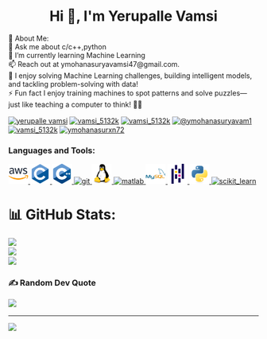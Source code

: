 


<h1 align="center">Hi 👋, I'm Yerupalle Vamsi</h1>
💫 About Me:
<br>💬 Ask me about c/c++,python<br>🌱 I’m currently learning Machine Learning<br>📫 Reach out at ymohanasuryavamsi47@gmail.com.<br>🧠 I enjoy solving Machine Learning challenges, building intelligent models, and tackling problem-solving with data!<br>⚡ Fun fact I enjoy training machines to spot patterns and solve puzzles—just like teaching a computer to think! 🤖🧩
<p align="left">


  
<a href="https://linkedin.com/in/yerupalle vamsi" target="blank"><img align="center" src="https://raw.githubusercontent.com/rahuldkjain/github-profile-readme-generator/master/src/images/icons/Social/linked-in-alt.svg" alt="yerupalle vamsi" height="30" width="40" /></a>
<a href="https://instagram.com/vamsi_5132k" target="blank"><img align="center" src="https://raw.githubusercontent.com/rahuldkjain/github-profile-readme-generator/master/src/images/icons/Social/instagram.svg" alt="vamsi_5132k" height="30" width="40" /></a>
<a href="https://www.codechef.com/users/vamsi_5132k" target="blank"><img align="center" src="https://cdn.jsdelivr.net/npm/simple-icons@3.1.0/icons/codechef.svg" alt="vamsi_5132k" height="30" width="40" /></a>
<a href="https://www.hackerrank.com/@ymohanasuryavam1" target="blank"><img align="center" src="https://raw.githubusercontent.com/rahuldkjain/github-profile-readme-generator/master/src/images/icons/Social/hackerrank.svg" alt="@ymohanasuryavam1" height="30" width="40" /></a>
<a href="https://www.leetcode.com/vamsi_5132k" target="blank"><img align="center" src="https://raw.githubusercontent.com/rahuldkjain/github-profile-readme-generator/master/src/images/icons/Social/leet-code.svg" alt="vamsi_5132k" height="30" width="40" /></a>
<a href="https://auth.geeksforgeeks.org/user/ymohanasurxn72" target="blank"><img align="center" src="https://raw.githubusercontent.com/rahuldkjain/github-profile-readme-generator/master/src/images/icons/Social/geeks-for-geeks.svg" alt="ymohanasurxn72" height="30" width="40" /></a>
</p>

<h3 align="left">Languages and Tools:</h3>
<p align="left"> <a href="https://aws.amazon.com" target="_blank" rel="noreferrer"> <img src="https://raw.githubusercontent.com/devicons/devicon/master/icons/amazonwebservices/amazonwebservices-original-wordmark.svg" alt="aws" width="40" height="40"/> </a> <a href="https://www.cprogramming.com/" target="_blank" rel="noreferrer"> <img src="https://raw.githubusercontent.com/devicons/devicon/master/icons/c/c-original.svg" alt="c" width="40" height="40"/> </a> <a href="https://www.w3schools.com/cpp/" target="_blank" rel="noreferrer"> <img src="https://raw.githubusercontent.com/devicons/devicon/master/icons/cplusplus/cplusplus-original.svg" alt="cplusplus" width="40" height="40"/> </a> <a href="https://git-scm.com/" target="_blank" rel="noreferrer"> <img src="https://www.vectorlogo.zone/logos/git-scm/git-scm-icon.svg" alt="git" width="40" height="40"/> </a> <a href="https://www.linux.org/" target="_blank" rel="noreferrer"> <img src="https://raw.githubusercontent.com/devicons/devicon/master/icons/linux/linux-original.svg" alt="linux" width="40" height="40"/> </a> <a href="https://www.mathworks.com/" target="_blank" rel="noreferrer"> <img src="https://upload.wikimedia.org/wikipedia/commons/2/21/Matlab_Logo.png" alt="matlab" width="40" height="40"/> </a> <a href="https://www.mysql.com/" target="_blank" rel="noreferrer"> <img src="https://raw.githubusercontent.com/devicons/devicon/master/icons/mysql/mysql-original-wordmark.svg" alt="mysql" width="40" height="40"/> </a> <a href="https://pandas.pydata.org/" target="_blank" rel="noreferrer"> <img src="https://raw.githubusercontent.com/devicons/devicon/2ae2a900d2f041da66e950e4d48052658d850630/icons/pandas/pandas-original.svg" alt="pandas" width="40" height="40"/> </a> <a href="https://www.python.org" target="_blank" rel="noreferrer"> <img src="https://raw.githubusercontent.com/devicons/devicon/master/icons/python/python-original.svg" alt="python" width="40" height="40"/> </a> <a href="https://scikit-learn.org/" target="_blank" rel="noreferrer"> <img src="https://upload.wikimedia.org/wikipedia/commons/0/05/Scikit_learn_logo_small.svg" alt="scikit_learn" width="40" height="40"/> </a> </p>

# 📊 GitHub Stats:
![](https://github-readme-stats.vercel.app/api?username=YerupalleVamsi&theme=dark&hide_border=true&include_all_commits=false&count_private=false)<br/>
![](https://nirzak-streak-stats.vercel.app/?user=YerupalleVamsi&theme=dark&hide_border=true)<br/>
![](https://github-readme-stats.vercel.app/api/top-langs/?username=YerupalleVamsi&theme=dark&hide_border=true&include_all_commits=false&count_private=false&layout=compact)

### ✍️ Random Dev Quote
![](https://quotes-github-readme.vercel.app/api?type=horizontal&theme=dark)

---
[![](https://visitcount.itsvg.in/api?id=YerupalleVamsi&icon=0&color=0)](https://visitcount.itsvg.in)

<!-- Proudly created with GPRM ( https://gprm.itsvg.in ) -->
